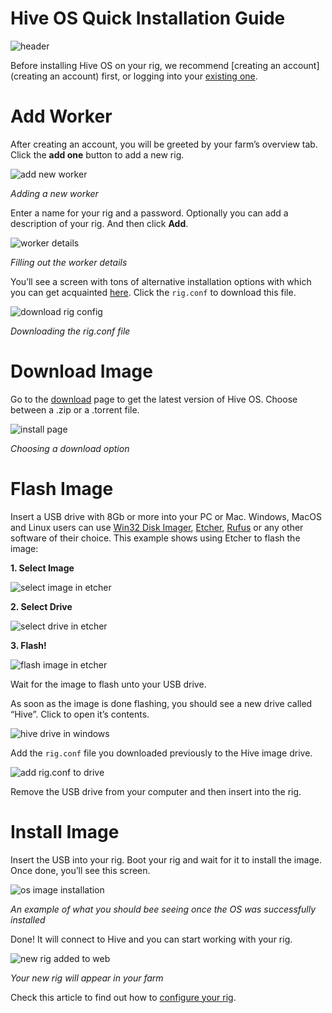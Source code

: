 # Hive OS Quick Installation Guide

![header](/images/quick_install/header.png)

Before installing Hive OS on your rig, we recommend [creating an account](creating an account) first, or logging into your [existing one](https://the.hiveos.farm/).

# Add Worker
After creating an account, you will be greeted by your farm’s overview tab. Click the **add one** button to add a new rig.

![add new worker](/images/quick_install/add_worker.gif)

_Adding a new worker_

Enter a name for your rig and a password. Optionally you can add a description of your rig. And then click **Add**.

![worker details](/images/quick_install/worker_info.gif)

_Filling out the worker details_

You’ll see a screen with tons of alternative installation options with which you can get acquainted [here](start_worker_setup.md). Click the `rig.conf` to download this file.

![download rig config](/images/quick_install/dl_rig_conf.png)

_Downloading the rig.conf file_

# Download Image
Go to the [download](https://hiveos.farm/install/) page to get the latest version of Hive OS. Choose between a .zip or a .torrent file.

![install page](/images/quick_install/install.png)

_Choosing a download option_

# Flash Image
Insert a USB drive with 8Gb or more into your PC or Mac. Windows, MacOS and Linux users can use [Win32 Disk Imager](https://sourceforge.net/projects/win32diskimager/), [Etcher](https://etcher.io/), [Rufus](https://rufus.akeo.ie/) or any other software of their choice. This example shows using Etcher to flash the image:

**1. Select Image**

![select image in etcher](/images/quick_install/etcher_select.png)

**2. Select Drive**

![select drive in etcher](/images/quick_install/etcher_drive.png)

**3. Flash!**

![flash image in etcher](/images/quick_install/etcher_flash.png)

Wait for the image to flash unto your USB drive.

As soon as the image is done flashing, you should see a new drive called “Hive”. Click to open it’s contents.

![hive drive in windows](/images/quick_install/hive_drive.png)

Add the `rig.conf` file you downloaded previously to the Hive image drive.

![add rig.conf to drive](/images/quick_install/hive_drive_conf.png)

Remove the USB drive from your computer and then insert into the rig.

# Install Image
Insert the USB into your rig. Boot your rig and wait for it to install the image. Once done, you’ll see this screen.

![os image installation](/images/quick_install/os_install.jpeg)

_An example of what you should bee seeing once the OS was successfully installed_

Done! It will connect to Hive and you can start working with your rig.

![new rig added to web](/images/quick_install/new_rig.png)

_Your new rig will appear in your farm_

Check this article to find out how to [configure your rig](start_dashboard_setup.md).
